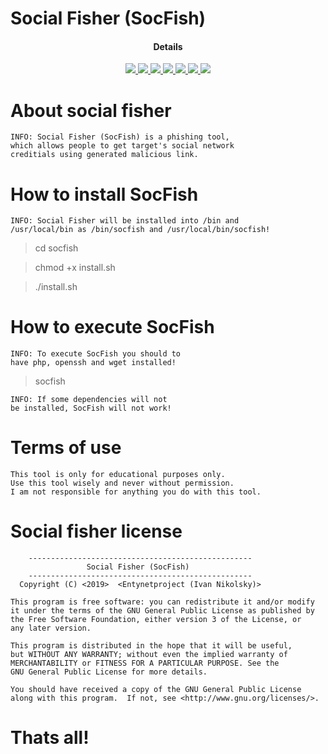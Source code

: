 # Social Fisher (SocFish)

                                                                            

<h4 align="center">Details</h4>
<p align="center">
  <a href="http://entynetproject.simplesite.com/">
    <img src="https://img.shields.io/badge/entynetproject-Ivan%20Nikolsky-blue.svg">
  </a> 
  <a href="https://github.com/entynetproject/socfish/releases">
    <img src="https://img.shields.io/github/release/entynetproject/socfish.svg">
  </a>
  <a href="https://ru.m.wikipedia.org/wiki/%D0%A1%D1%86%D0%B5%D0%BD%D0%B0%D1%80%D0%B8%D0%B9_%D0%BA%D0%BE%D0%BC%D0%B0%D0%BD%D0%B4%D0%BD%D0%BE%D0%B9_%D1%81%D1%82%D1%80%D0%BE%D0%BA%D0%B8">
    <img src="https://img.shields.io/badge/language-shell-green.svg">
 </a>
  <a href="https://github.com/entynetproject/socfish">
      <img src="https://img.shields.io/badge/sites-18-red.svg?maxAge=2592000">
  </a>
  <a href="https://github.com/entynetproject/socfish/issues?q=is%3Aissue+is%3Aclosed">
      <img src="https://img.shields.io/github/issues/entynetproject/socfish.svg">
  </a>
  <a href="https://github.com/entynetproject/socfish/wiki">
      <img src="https://img.shields.io/badge/wiki%20-socfish-lightgrey.svg">
 </a>
<a href="https://mobile.twitter.com/entynetproject">
    <img src="https://img.shields.io/badge/twitter-entynetproject-blue.svg">
 </a>
</p>

# About social fisher

    INFO: Social Fisher (SocFish) is a phishing tool, 
    which allows people to get target's social network 
    creditials using generated malicious link.

# How to install SocFish

    INFO: Social Fisher will be installed into /bin and 
    /usr/local/bin as /bin/socfish and /usr/local/bin/socfish!

> cd socfish

> chmod +x install.sh

> ./install.sh

# How to execute SocFish

    INFO: To execute SocFish you should to 
    have php, openssh and wget installed!

> socfish

    INFO: If some dependencies will not 
    be installed, SocFish will not work!

# Terms of use

    This tool is only for educational purposes only.
    Use this tool wisely and never without permission.
    I am not responsible for anything you do with this tool.

# Social fisher license

        --------------------------------------------------
                     Social Fisher (SocFish)         
        --------------------------------------------------
      Copyright (C) <2019>  <Entynetproject (Ivan Nikolsky)>

    This program is free software: you can redistribute it and/or modify
    it under the terms of the GNU General Public License as published by
    the Free Software Foundation, either version 3 of the License, or
    any later version.

    This program is distributed in the hope that it will be useful,
    but WITHOUT ANY WARRANTY; without even the implied warranty of
    MERCHANTABILITY or FITNESS FOR A PARTICULAR PURPOSE. See the
    GNU General Public License for more details.

    You should have received a copy of the GNU General Public License
    along with this program.  If not, see <http://www.gnu.org/licenses/>.
        

# Thats all!
